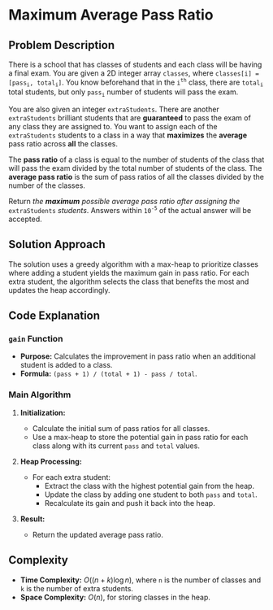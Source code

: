 # Maximum Average Pass Ratio

## Problem Description

There is a school that has classes of students and each class will be having a final exam. You are given a 2D integer array `classes`, where `classes[i] = [pass`<sub>`i`</sub>`, total`<sub>`i`</sub>`]`. You know beforehand that in the `i`<sup>`th`</sup> class, there are `total`<sub>`i`</sub> total students, but only `pass`<sub>`i`</sub> number of students will pass the exam.

You are also given an integer `extraStudents`. There are another `extraStudents` brilliant students that are **guaranteed** to pass the exam of any class they are assigned to. You want to assign each of the `extraStudents` students to a class in a way that **maximizes** the **average** pass ratio across **all** the classes.

The **pass ratio** of a class is equal to the number of students of the class that will pass the exam divided by the total number of students of the class. The **average pass ratio** is the sum of pass ratios of all the classes divided by the number of the classes.

Return *the **maximum** possible average pass ratio after assigning the* `extraStudents` *students*. Answers within `10`<sup>`-5`</sup> of the actual answer will be accepted.

## Solution Approach

The solution uses a greedy algorithm with a max-heap to prioritize classes where adding a student yields the maximum gain in pass ratio. For each extra student, the algorithm selects the class that benefits the most and updates the heap accordingly.

## Code Explanation

### `gain` Function

- **Purpose:** Calculates the improvement in pass ratio when an additional student is added to a class.
- **Formula:** `(pass + 1) / (total + 1) - pass / total`.

### Main Algorithm

1. **Initialization:**
   - Calculate the initial sum of pass ratios for all classes.
   - Use a max-heap to store the potential gain in pass ratio for each class along with its current `pass` and `total` values.

2. **Heap Processing:**
   - For each extra student:
     - Extract the class with the highest potential gain from the heap.
     - Update the class by adding one student to both `pass` and `total`.
     - Recalculate its gain and push it back into the heap.

3. **Result:**
   - Return the updated average pass ratio.

## Complexity

- **Time Complexity:** $O((n + k) \log n)$, where `n` is the number of classes and `k` is the number of extra students.
- **Space Complexity:** $O(n)$, for storing classes in the heap.
